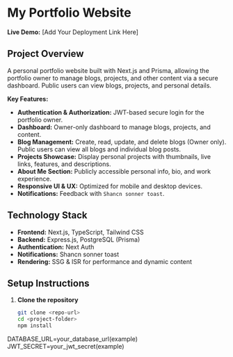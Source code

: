 # My Portfolio Website

**Live Demo:** [Add Your Deployment Link Here]

## Project Overview
A personal portfolio website built with Next.js and Prisma, allowing the portfolio owner to manage blogs, projects, and other content via a secure dashboard. Public users can view blogs, projects, and personal details.

**Key Features:**
- **Authentication & Authorization:** JWT-based secure login for the portfolio owner.
- **Dashboard:** Owner-only dashboard to manage blogs, projects, and content.
- **Blog Management:** Create, read, update, and delete blogs (Owner only). Public users can view all blogs and individual blog posts.
- **Projects Showcase:** Display personal projects with thumbnails, live links, features, and descriptions.
- **About Me Section:** Publicly accessible personal info, bio, and work experience.
- **Responsive UI & UX:** Optimized for mobile and desktop devices.
- **Notifications:** Feedback with `Shancn sonner toast`.

## Technology Stack
- **Frontend:** Next.js, TypeScript, Tailwind CSS
- **Backend:**  Express.js, PostgreSQL (Prisma)
- **Authentication:** Next Auth
- **Notifications:** Shancn sonner toast
- **Rendering:** SSG & ISR for performance and dynamic content

## Setup Instructions
1. **Clone the repository**
   ```bash
   git clone <repo-url>
   cd <project-folder>
   npm install
  DATABASE_URL=your_database_url(example)
  JWT_SECRET=your_jwt_secret(example)
